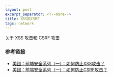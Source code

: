 ```yaml
---
layout: post
excerpt_separator: <!--more-->
title: XSS和CSRF
tags: network
---
```

关于 XSS 攻击和 CSRF 攻击
<!--more-->

### 参考链接
- [美团：前端安全系列（一）：如何防止XSS攻击？](https://tech.meituan.com/2018/09/27/fe-security.html)
- [美团：前端安全系列（一）：如何防止CSRF攻击？](https://tech.meituan.com/2018/10/11/fe-security-csrf.html)
